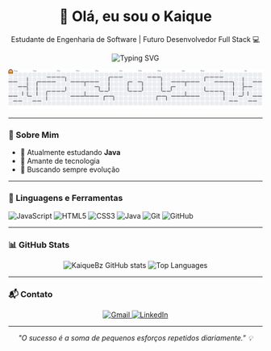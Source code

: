 <h1 align="center">👋 Olá, eu sou o Kaique</h1>

<p align="center">
  Estudante de Engenharia de Software | Futuro Desenvolvedor Full Stack 💻
</p>

<p align="center">
  <img src="https://readme-typing-svg.herokuapp.com?color=00FF7F&size=30&center=true&vCenter=true&width=1000&lines=Seja+bem-vindo+ao+meu+Repositório+:%29;Welcome+to+my+repository+:%29" alt="Typing SVG" />
</p>

<p align="center">
  <picture>
    <source media="(prefers-color-scheme: dark)" srcset="https://raw.githubusercontent.com/MartnsProjetos/MartnsProjetos/output/pacman-contribution-graph-dark.svg">
    <source media="(prefers-color-scheme: light)" srcset="https://raw.githubusercontent.com/MartnsProjetos/MartnsProjetos/output/pacman-contribution-graph.svg">
    <img alt="Pacman contribution graph" src="https://raw.githubusercontent.com/MartnsProjetos/MartnsProjetos/output/pacman-contribution-graph.svg" width="800px">
  </picture>
</p>

---

### 🚀 Sobre Mim

- 🔭 Atualmente estudando **Java**  
- 🌱 Amante de tecnologia  
- 🎯 Buscando sempre evolução  

---

### 🧰 Linguagens e Ferramentas

<div align="start">
  <img src="https://cdn.jsdelivr.net/gh/devicons/devicon/icons/javascript/javascript-original.svg" width="40px" alt="JavaScript" />
  <img src="https://cdn.jsdelivr.net/gh/devicons/devicon/icons/html5/html5-original.svg" width="40px" alt="HTML5" />
  <img src="https://cdn.jsdelivr.net/gh/devicons/devicon/icons/css3/css3-original.svg" width="40px" alt="CSS3" />
  <img src="https://www.vectorlogo.zone/logos/java/java-icon.svg" width="40px" alt="Java" />
  <img src="https://cdn.jsdelivr.net/gh/devicons/devicon/icons/git/git-original.svg" width="40px" alt="Git" />
  <img src="https://cdn.jsdelivr.net/gh/devicons/devicon/icons/github/github-original.svg" width="40px" alt="GitHub" />
</div>

---

### 📊 GitHub Stats
<div align="center">
  <img height="180em" src="https://github-readme-stats.vercel.app/api?username=KaiqueBz&show_icons=true&theme=gruvbox&include_all_commits=true&count_private=true" alt="KaiqueBz GitHub stats"/>
  <img height="180em" src="https://github-readme-stats.vercel.app/api/top-langs/?username=KaiqueBz&layout=compact&theme=gruvbox" alt="Top Languages"/>
</div>

---

### 📬 Contato

<p align="center">
  <a href="mailto:kaiquebiazon1@gmail.com">
    <img src="https://img.shields.io/badge/Gmail-D14836?style=for-the-badge&logo=gmail&logoColor=white" alt="Gmail"/>
  </a>
  <a href="https://www.linkedin.com/in/kaique-biazon-35720b304" target="_blank">
    <img src="https://img.shields.io/badge/LinkedIn-0A66C2?style=for-the-badge&logo=linkedin&logoColor=white" alt="LinkedIn"/>
  </a>
</p>

---

<p align="center"><i>"O sucesso é a soma de pequenos esforços repetidos diariamente." 💡</i></p>
